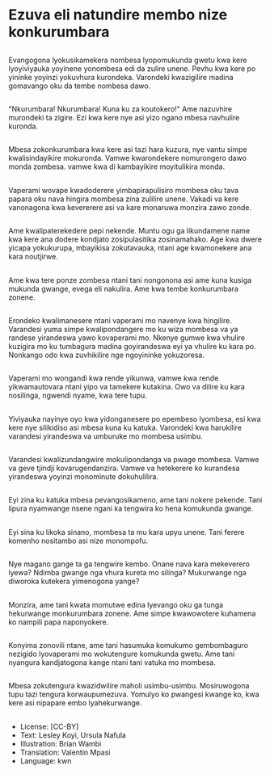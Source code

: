 # Ezuva eli natundire membo nize konkurumbara

##
Evangogona lyokusikamekera nombesa lyopomukunda gwetu kwa kere lyoyiviyauka yoyinene yonombesa edi da zulire unene. Pevhu kwa kere po yininke yoyinzi yokuvhura kurondeka. Varondeki kwazigilire madina gomavango oku da tembe nombesa dawo.

##
"Nkurumbara! Nkurumbara! Kuna ku za koutokero!" Ame nazuvhire murondeki ta zigire. Ezi kwa kere nye asi yizo ngano mbesa navhulire kuronda.

##
Mbesa zokonkurumbara kwa kere asi tazi hara kuzura, nye vantu simpe kwalisindayikire mokuronda. Vamwe kwarondekere nomurongero dawo monda zombesa. vamwe kwa di kambayikire moyitulikira monda.

##
Vaperami wovape kwadoderere yimbapirapulisiro mombesa oku tava papara oku nava hingira mombesa zina zulilire unene. Vakadi va kere vanonagona kwa kevererere asi va kare monaruwa monzira zawo zonde.

##
Ame kwalipaterekedere pepi nekende. Muntu ogu ga likundamene name kwa kere ana dodere kondjato zosipulasitika zosinamahako. Age kwa dwere yicapa yokukurupa, mbayikisa zokutavauka, ntani age kwamonekere ana kara noutjirwe.

##
Ame kwa tere ponze zombesa ntani tani nongonona asi ame kuna kusiga mukunda gwange, evega eli nakulira. Ame kwa tembe konkurumbara zonene.

##
Erondeko kwalimanesere ntani vaperami mo navenye kwa hingilire. Varandesi yuma simpe kwalipondangere mo ku wiza mombesa va ya randese yirandeswa yawo kovaperami mo. Nkenye gumwe kwa vhulire kuzigira mo ku tumbagura madina goyirandeswa eyi ya vhulire ku kara po. Nonkango odo kwa zuvhikilire nge ngoyininke yokuzoresa.

##
Vaperami mo wongandi kwa rende yikunwa, vamwe kwa rende yikwamautovara ntani yipo va tamekere kutakina. Owo va dilire ku kara nosilinga, ngwendi nyame, kwa tere tupu.

##
Yiviyauka nayinye oyo kwa yidonganesere po epembeso lyombesa, esi kwa kere nye silikidiso asi mbesa kuna ku katuka. Varondeki kwa harukilire varandesi yirandeswa va umburuke mo mombesa usimbu.

##
Varandesi kwalizundangwire mokulipondanga va pwage mombesa. Vamwe va geve tjindji kovarugendanzira. Vamwe va hetekerere ko kurandesa yirandeswa yoyinzi monominute dokuhulilira.

##
Eyi zina ku katuka mbesa pevangosikameno, ame tani nokere pekende. Tani lipura nyamwange nsene ngani ka tengwira ko hena komukunda gwange.

##
Eyi sina ku likoka sinano, mombesa ta mu kara upyu unene. Tani ferere komenho nositambo asi nize monompofu.

##
Nye magano gange ta ga tengwire kembo. Onane nava kara mekeverero lyewa? Ndimba gwange nga vhura kureta mo silinga? Mukurwange nga diworoka kutekera yimenogona yange?

##
Monzira, ame tani kwata momutwe edina lyevango oku ga tunga hekurwange monkurumbara zonene. Ame simpe kwawowotere kuhamena ko nampili papa naponyokere.

##
Konyima zonovili ntane, ame tani hasumuka komukumo gembombaguro nezigido lyovaperami mo wokutengure komukunda gwetu. Ame tani nyangura kandjatogona kange ntani tani vatuka mo mombesa.

##
Mbesa zokutengura kwazidwilire maholi usimbu-usimbu. Mosiruwogona tupu tazi tengura korwaupumezuva. Yomulyo ko pwangesi kwange ko, kwa kere asi nipapare embo lyahekurwange.

##
* License: [CC-BY]
* Text: Lesley Koyi, Ursula Nafula
* Illustration: Brian Wambi
* Translation: Valentin Mpasi
* Language: kwn

